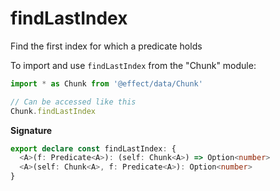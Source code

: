 # findLastIndex

Find the first index for which a predicate holds

To import and use `findLastIndex` from the "Chunk" module:

```ts
import * as Chunk from '@effect/data/Chunk'

// Can be accessed like this
Chunk.findLastIndex
```

**Signature**

```ts
export declare const findLastIndex: {
  <A>(f: Predicate<A>): (self: Chunk<A>) => Option<number>
  <A>(self: Chunk<A>, f: Predicate<A>): Option<number>
}
```
